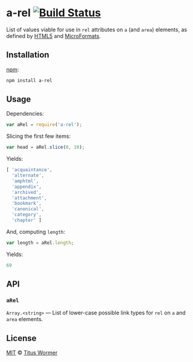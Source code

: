 # a-rel [![Build Status][travis-badge]][travis]

List of values viable for use in `rel` attributes on `a`
(and `area`) elements, as defined by [HTML5][spec] and
[MicroFormats][extensions].

## Installation

[npm][]:

```bash
npm install a-rel
```

## Usage

Dependencies:

```javascript
var aRel = require('a-rel');
```

Slicing the first few items:

```javascript
var head = aRel.slice(0, 10);
```

Yields:

```js
[ 'acquaintance',
  'alternate',
  'amphtml',
  'appendix',
  'archived',
  'attachment',
  'bookmark',
  'canonical',
  'category',
  'chapter' ]
```

And, computing `length`:

```javascript
var length = aRel.length;
```

Yields:

```js
69
```

## API

### `aRel`

`Array.<string>` — List of lower-case possible link types for `rel`
on `a` and `area` elements.

## License

[MIT][license] © [Titus Wormer][author]

<!-- Definitions -->

[travis-badge]: https://img.shields.io/travis/wooorm/a-rel.svg

[travis]: https://travis-ci.org/wooorm/a-rel

[npm]: https://docs.npmjs.com/cli/install

[license]: LICENSE

[author]: http://wooorm.com

[spec]: https://html.spec.whatwg.org/#linkTypes

[extensions]: http://microformats.org/wiki/existing-rel-values#HTML5_link_type_extensions
